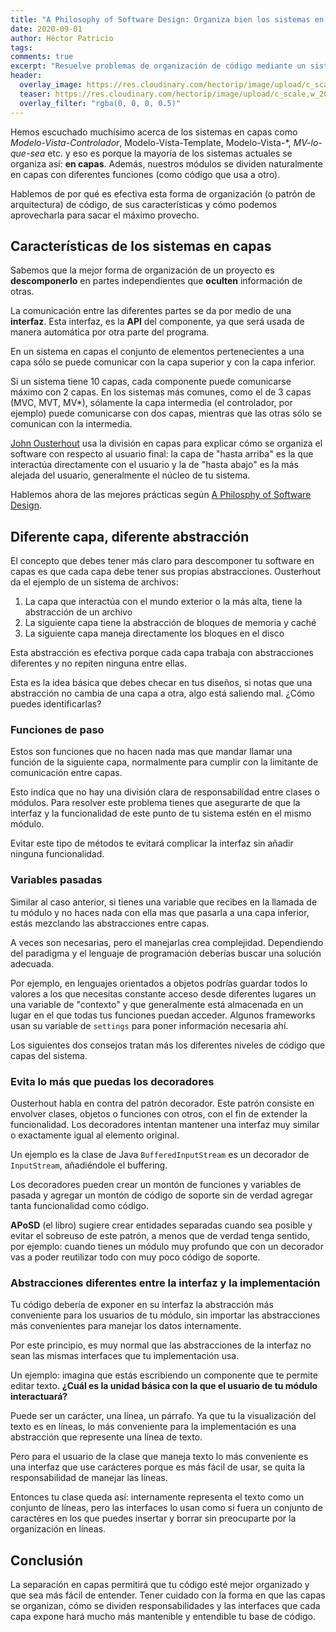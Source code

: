 ```yaml
---
title: "A Philosophy of Software Design: Organiza bien los sistemas en capas"
date: 2020-09-01
author: Héctor Patricio
tags:
comments: true
excerpt: "Resuelve problemas de organización de código mediante un sistema en capas."
header:
  overlay_image: https://res.cloudinary.com/hectorip/image/upload/c_scale,w_1440/v1598938866/96510D0F-CE11-46AB-9B3D-6EA0F8EA4C23_nfdcvu.jpg
  teaser: https://res.cloudinary.com/hectorip/image/upload/c_scale,w_200/v1598938866/96510D0F-CE11-46AB-9B3D-6EA0F8EA4C23_nfdcvu.jpg
  overlay_filter: "rgba(0, 0, 0, 0.5)"
---
```


Hemos escuchado muchísimo acerca de los sistemas en capas como _Modelo-Vista-Controlador_, Modelo-Vista-Template, Modelo-Vista-*, _MV-lo-que-sea_ etc. y eso es porque la mayoría de los sistemas actuales se organiza así: **en capas**. Además, nuestros módulos se dividen naturalmente en capas con diferentes funciones (como código que usa a otro).

Hablemos de por qué es efectiva esta forma de organización (o patrón de arquitectura)
de código, de sus características y cómo podemos aprovecharla para sacar el máximo provecho.

## Características de los sistemas en capas

Sabemos que la mejor forma de organización de un proyecto es **descomponerlo** en partes independientes que **oculten** información de otras.

La comunicación entre las diferentes partes se da por medio de una **interfaz**. Esta interfaz, es la **API** del componente, ya que será usada de manera automática por otra parte del programa.

En un sistema en capas el conjunto de elementos pertenecientes a una capa sólo se puede comunicar con la capa superior y con la capa inferior.

Si un sistema tiene 10 capas, cada componente puede comunicarse máximo con 2 capas.
En los sistemas más comunes, como el de 3 capas (MVC, MVT, MV*), sólamente la capa intermedia (el controlador, por ejemplo) puede comunicarse con dos capas, mientras que las otras sólo se comunican con la intermedia.

[John Ousterhout](https://amzn.to/2GdeHi5) usa la división en capas para explicar cómo se organiza el software con respecto al usuario final: la capa de "hasta arriba" es la que interactúa directamente con el usuario y la de "hasta abajo" es la más alejada del usuario, generalmente el núcleo de tu sistema.

Hablemos ahora de las mejores prácticas según [A Philosphy of Software Design](https://amzn.to/2GdeHi5).

## Diferente capa, diferente abstracción

El concepto que debes tener más claro para descomponer tu software en capas es que cada capa debe tener sus propias abstracciones. Ousterhout da el ejemplo de un sistema de archivos:

1. La capa que interactúa con el mundo exterior o la más alta, tiene la abstracción de un archivo
2. La siguiente capa tiene la abstracción de bloques de memoria y caché
3. La siguiente capa maneja directamente los bloques en el disco

Esta abstracción es efectiva porque cada capa trabaja con abstracciones diferentes y no repiten ninguna entre ellas.

Esta es la idea básica que debes checar en tus diseños, si notas que una abstracción no cambia de una capa a otra, algo está saliendo mal. ¿Cómo puedes identificarlas?

### Funciones de paso

Estos son funciones que no hacen nada mas que mandar llamar una función de la siguiente capa, normalmente para cumplir con la limitante de comunicación entre capas.

Esto indica que no hay una división clara de responsabilidad entre clases o módulos. Para resolver este problema tienes que asegurarte de que la interfaz y la funcionalidad de este punto de tu sistema estén en el mismo módulo.

Evitar este tipo de métodos te evitará complicar la interfaz sin añadir ninguna funcionalidad.

### Variables pasadas

Similar al caso anterior, si tienes una variable que recibes en la llamada de tu módulo y no haces nada con ella mas que pasarla a una capa inferior, estás mezclando las abstracciones entre capas.

A veces son necesarias, pero el manejarlas crea complejidad. Dependiendo del paradigma y el lenguaje de programación deberías buscar una solución adecuada.

Por ejemplo, en lenguajes orientados a objetos podrías guardar todos lo valores a los que necesitas constante acceso desde diferentes lugares un una variable de "contexto" y que generalmente está almacenada en un lugar en el que todas tus funciones puedan acceder. Algunos frameworks usan su variable de `settings` para poner información necesaria ahí.

Los siguientes dos consejos tratan más los diferentes niveles de código que capas del sistema.

### Evita lo más que puedas los decoradores

Ousterhout habla en contra del patrón decorador. Este patrón consiste en envolver clases, objetos o funciones con otros, con el fin de extender la funcionalidad. Los decoradores intentan mantener una interfaz muy similar o exactamente igual al elemento original.

Un ejemplo es la clase de Java `BufferedInputStream` es un decorador de `InputStream`, añadiéndole el buffering.

Los decoradores pueden crear un montón de funciones y variables de pasada y agregar un montón de código de soporte sin de verdad agregar tanta funcionalidad como código.

**APoSD** (el libro) sugiere crear entidades separadas cuando sea posible y evitar el sobreuso de este patrón, a menos que de verdad tenga sentido, por ejemplo: cuando tienes un módulo muy profundo que con un decorador vas a poder reutilizar todo con muy poco código de soporte.

### Abstracciones diferentes entre la interfaz y la implementación

Tu código debería de exponer en su interfaz la abstracción más conveniente para los usuarios de tu módulo, sin importar las abstracciones más convenientes para manejar los datos internamente.

Por este principio, es muy normal que las abstracciones de la interfaz no sean las mismas interfaces que tu implementación usa.

Un ejemplo: imagina que estás escribiendo un componente que te permite editar texto. **¿Cuál es la unidad básica con la que el usuario de tu módulo interactuará?**

Puede ser un carácter, una línea, un párrafo. Ya que tu la visualización del texto es en líneas, lo más conveniente para la implementación es una abstracción que represente una línea de texto.

Pero para el usuario de la clase que maneja texto lo más conveniente es una interfaz que use carácteres porque es más fácil de usar, se quita la responsabilidad de manejar las líneas.

Entonces tu clase queda así: internamente representa el texto como un conjunto de líneas, pero las interfaces lo usan como si fuera un conjunto de caractéres en los que puedes insertar y borrar sin preocuparte por la organización en líneas.

## Conclusión

La separación en capas permitirá que tu código esté mejor organizado y que sea más fácil de entender. Tener cuidado con la forma en que las capas se organizan, cómo se dividen responsabilidades y las interfaces que cada capa expone hará mucho más mantenible y entendible tu base de código.
